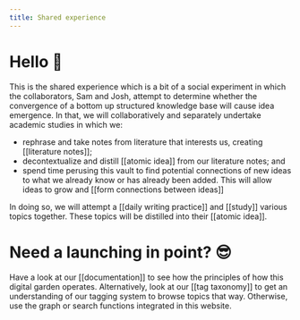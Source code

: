 ```yaml
---
title: Shared experience
---
```


# Hello 🎈

This is the shared experience which is a bit of a social experiment in which the collaborators, Sam and Josh, attempt to determine whether the convergence of a bottom up structured knowledge base will cause idea emergence. In that, we will collaboratively and separately undertake academic studies in which we:
- rephrase and take notes from literature that interests us, creating [[literature notes]];
- decontextualize and distill [[atomic idea]] from our literature notes; and
- spend time perusing this vault to find potential connections of new ideas to what we already know or has already been added. This will allow ideas to grow and [[form connections between ideas]]

In doing so, we will attempt a [[daily writing practice]] and [[study]] various topics together. These topics will be distilled into their [[atomic idea]].

# Need a launching in point? 😎

Have a look at our [[documentation]] to see how the principles of how this digital garden operates. Alternatively, look at our [[tag taxonomy]] to get an understanding of our tagging system to browse topics that way. Otherwise, use the graph or search functions integrated in this website.